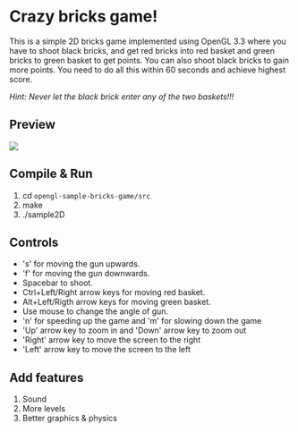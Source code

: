 # Crazy bricks game!

This is a simple 2D bricks game implemented using OpenGL 3.3 where you have to shoot black bricks, and get red bricks into red basket and green bricks to green basket to get points. You can also shoot black bricks to gain more points. You need to do all this within 60 seconds and achieve highest score.

_Hint: Never let the black brick enter any of the two baskets!!!_

## Preview

![](https://media.giphy.com/media/kf6GrWZg2nwMU/giphy.gif)

## Compile & Run

1. cd `opengl-sample-bricks-game/src`
2. make
3. ./sample2D

## Controls

- 's' for moving the gun upwards.
- 'f' for moving the gun downwards.
- Spacebar to shoot.
- Ctrl+Left/Right arrow keys for moving red basket.
- Alt+Left/Rigth arrow keys for moving green basket.
- Use mouse to change the angle of gun.
- 'n' for speeding up the game and 'm' for slowing down the game
- 'Up' arrow key to zoom in and 'Down' arrow key to zoom out
- 'Right' arrow key to move the screen to the right
- 'Left' arrow key to move the screen to the left

## Add features

1. Sound
2. More levels
3. Better graphics & physics
